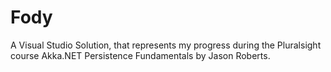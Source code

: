 # Fody

A Visual Studio Solution, that represents my progress during the Pluralsight course Akka.NET Persistence Fundamentals by Jason Roberts.
